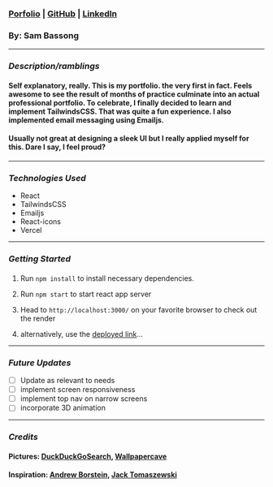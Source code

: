 ###  [Porfolio](f) | [GitHub](https://github.com/sbassong) | [LinkedIn](https://www.linkedin.com/in/sambassong/)
### By: Sam Bassong
***

### ***Description/ramblings***

####  Self explanatory, really. This is my portfolio. the very first in fact. Feels awesome to see the result of months of practice culminate into an actual professional portfolio. To celebrate, I finally decided to learn and implement TailwindsCSS. That was quite a fun experience. I also implemented email messaging using Emailjs. 

#### Usually not great at designing a sleek UI but I really applied myself for this. Dare I say, I feel proud?

***

### ***Technologies Used***
* React
* TailwindsCSS
* Emailjs
* React-icons
* Vercel
***

### ***Getting Started***

#### 
1. Run `npm install` to install necessary dependencies.
2. Run `npm start` to start react app server
3. Head to `http://localhost:3000/` on your favorite browser to check out the render

4. alternatively, use the [deployed link]()...
***

### ***Future Updates***

- [ ] Update as relevant to needs
- [ ] implement screen responsiveness
- [ ] implement top nav on narrow screens
- [ ] incorporate 3D animation

***

### ***Credits***
#### Pictures: [DuckDuckGoSearch](https://duckduckgo.com), [Wallpapercave](https://wallpapercave.com/space-needle-wallpaper)
#### Inspiration: [Andrew Borstein](https://andrewborstein.com/), [Jack Tomaszewski](https://jtom.me/portfolio/)


